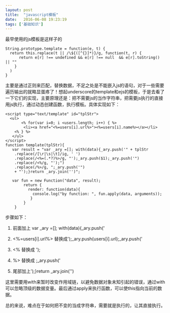 ```yaml
---
layout: post
title:  "javascript模板"
date:   2016-06-08 19:23:19
tags: ['基础知识']
---
```



最早使用的js模板是这样子的

```
String.prototype.template = function(e, t) {
  return this.replace(t || /\${([^{}]*)}/g, function(t, r) {
      return e[r] !== undefined && e[r] !== null  && e[r].toString() || ""
    }
  )
}
```

主要是通过正则来匹配，替换数据，不足之处是不能嵌入js的语句，对于一些需要遍历输出的就略显蛋疼了！想起underscore的template和ejs的模板，于是去看了一下它们的实现，主要原理还是：把不需要js的当作字符串，把需要js执行的直接用js执行，通过动态创建函数，执行模板。具体实现如下：

```
<script type="text/template" id="tplStr">
  <ul>
       <% for(var i=0; i <users.length; i++) { %>
	    <li><a href="<%=users[i].url%>"><%=users[i].name%></a></li>
	<% } %>
   </ul>
</script>
function template(tplStr){
   var result = "var _ary =[]; with(data){_ary.push('" + tplStr
	.replace(/[\r|\s|\t]/ig, ' ')
	.replace(/<%=(.*?)%>/g, "');_ary.push($1);_ary.push('")
	.replace(/<%/g, "');")
	.replace(/%>/g, ";_ary.push('")
	+ "');}return _ary.join('')";

   var fun = new Function("data", result);
        return {
		  render: function(data){
			console.log("by function: ", fun.apply(data, arguments));
		   }
		}
	}
```

步骤如下：

1. 前面加上 var _ary =[]; with(data){_ary.push('

2. <%=users[i].url%>  替换成');_ary.push(users[i].url);_ary.push('

3. <%  替换成  ');

4. %>  替换成  ;_ary.push('

5. 尾部加上');}return _ary.join('')



这里需要用with来暂时改变作用域链，以避免数据对象未知引起的错误，通过with可以忽略顶级的数据变量。最后通过apply来执行函数，可以使this指向当前的数据。

总的来说，难点在于如何把不变的当成字符串，需要就是执行的，让其直接执行。
